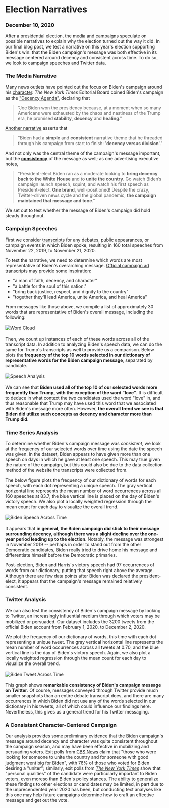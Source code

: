 # Election Narratives
### December 10, 2020

After a presidential election, the media and campaigns speculate on possible narratives to explain why the election turned out the way it did. In our final blog post, we test a narrative on this year's election supporting Biden's win: that the Biden campaign's message was both effective in its message centered around decency and consistent across time. To do so, we look to campaign speeches and Twitter data.

### The Media Narrative
Many news outlets have pointed out the focus on Biden's campaign around his [character](https://www.npr.org/2020/10/27/928258916/biden-and-trump-campaigns-stress-closing-themes-in-new-tv-ads). *The New York Times* Editorial Board coined Biden's campaign as the ["Decency Agenda"](https://www.nytimes.com/2020/12/05/opinion/sunday/joe-biden-presidency-style.html), declaring that
> "Joe Biden won the presidency because, at a moment when so many Americans were exhausted by the chaos and nastiness of the Trump era, he promised **stability**, **decency** and **healing**."

[Another narrative](https://www.campaignlive.com/article/5-ads-won-joe-biden/1699470) asserts that
> "Biden had a **simple** and **consistent** narrative theme that he threaded through his campaign from start to finish: '**decency versus division**'."

And not only was the central theme of the campaign's message important, but the [**consistency**](https://www.fastcompany.com/90573534/joe-bidens-ads-gave-you-all-the-feels-but-theyre-also-what-hurt-other-democrats) of the message as well; as one advertising executive notes,
> "President-elect Biden ran as a moderate looking to **bring decency back to the White House** and to **unite the country**. Go watch Biden’s campaign launch speech, squint, and watch his first speech as President-elect. **One brand**, well-positioned! Despite the crazy, Twitter-driven news cycle and the global pandemic, **the campaign maintained that message and tone**.”

We set out to test whether the message of Biden's campaign did hold steady throughout.

### Campaign Speeches
First we consider [transcripts](https://www.rev.com/blog/transcript-tag/joe-biden-transcripts) for any debates, public appearances, or campaign events in which Biden spoke, resulting in 160 total speeches from November 22, 2019, to November 21, 2020.

To test the narrative, we need to determine which words are most representative of Biden's overarching message. [Official campaign ad transcripts](http://livingroomcandidate.org/commercials/2020#) may provide some inspiration:
* "a man of faith, decency, and character"
* "a battle for the soul of this nation."
* "bring back justice, respect, and dignity to the country"
* "together they'll lead America, unite America, and heal America"

From messages like those above, we compile a list of approximately 30 words that are representative of Biden's overall message, including the following:
<br/>
<br/>
![Word Cloud](../figures/wordcloud.png)
<br/>
<br/>
Then, we count up instances of each of these words across all of the transcript data. In addition to analyzing Biden's speech data, we can do the same for Trump's transcripts as well to provide us a comparison. Below plots the **frequency of the top 10 words selected in our dictionary of representative words for the Biden campaign message**, separated by candidate.
<br/>
<br/>
![Speech Analysis](../figures/speech_analysis.png)
<br/>
<br/>
We can see that **Biden used all of the top 10 of our selected words more frequently than Trump, with the exception of the word "love"**. It is difficult to deduce in what context the two candidates used the word "love" in, and thus reasonable that Trump may have used this word that we associated with Biden's message more often. However, **the overall trend we see is that Biden did utilize such concepts as decency and character more than Trump did**.

### Time Series Analysis
To determine whether Biden's campaign message was _consistent_, we look at the frequency of our selected words over time using the date the speech was given. In the dataset, Biden appears to have given more than one speech on days in which he gave at least one speech. This may true given the nature of the campaign, but this could also be due to the data collection method of the website the transcripts were collected from.

The below figure plots the frequency of our dictionary of words for each speech, with each dot representing a unique speech. The gray vertical horizontal line represents the mean number of word occurrences across all 160 speeches at 83.7; the blue vertical line is placed on the day of Biden's victory speech. We also plot a locally weighted regression through the mean count for each day to visualize the overall trend.
<br/>
<br/>
![Biden Speech Across Time](../figures/biden_speech_time.png)
<br/>
<br/>
It appears that **in general, the Biden campaign did stick to their message surrounding decency, although there was a slight decline over the one-year period leading up to the election**. Notably, the message was strongest in November 2019 -- perhaps in order to stand out from the other Democratic candidates, Biden really tried to drive home his message and differentiate himself before the Democratic primaries.

Post-election, Biden and Harris's victory speech had 97 occurrences of words from our dictionary, putting that speech right above the average. Although there are few data points after Biden was declared the president-elect, it appears that the campaign's message remained relatively consistent.

### Twitter Analysis
We can also test the consistency of Biden's campaign message by looking to Twitter, an increasingly influential medium through which voters may be mobilized or persuaded. Our dataset includes the 3200 tweets from the official Biden account from February 1, 2020, to December 2, 2020.

We plot the frequency of our dictionary of words, this time with each dot representing a unique tweet. The gray vertical horizontal line represents the mean number of word occurrences across all tweets at 0.70, and the blue vertical line is the day of Biden's victory speech. Again, we also plot a locally weighted regression through the mean count for each day to visualize the overall trend.
<br/>
<br/>
![Biden Tweet Across Time](../figures/biden_tweet_time.png)
<br/>
<br/>
This graph shows **remarkable consistency of Biden's campaign message on Twitter**. Of course, messages conveyed through Twitter provide much smaller snapshots than an entire debate transcript does, and there are many occurrences in which Biden did not use any of the words selected in our dictionary in his tweets, all of which could influence our findings here. Nevertheless, this gives us a general trend for his Twitter messaging.

### A Consistent Character-Centered Campaign
Our analysis provides some preliminary evidence that the Biden campaign's message around decency and character was quite consistent throughout the campaign season, and may have been effective in mobilizing and persuading voters. Exit polls from [CBS News](https://www.cbsnews.com/news/election-2020-exit-poll-analysis-how-biden-became-the-projected-winner/) claim that "those who were looking for someone to unite the country and for someone with good judgment went big for Biden", with 76% of those who voted for Biden desiring a "uniter"; similarly, exit polls from [_The New York Times_](https://www.nytimes.com/interactive/2020/11/03/us/elections/exit-polls-president.html) show that "personal qualities" of the candidate were particularly important to Biden voters, even moreso than Biden's policy stances. The ability to generalize these findings to other elections or candidates may be limited, in part due to the unprecendented year 2020 has been, but conducting text analyses like this one may help future campaigns determine how to craft an effective message and get out the vote.
